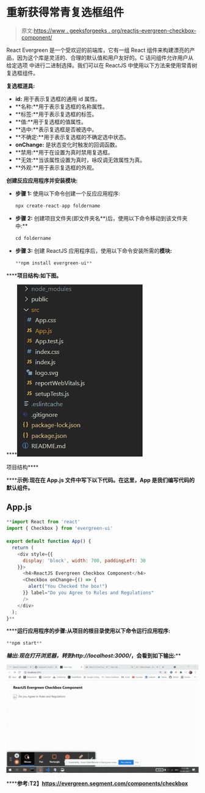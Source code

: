# 重新获得常青复选框组件

> 原文:[https://www . geeksforgeeks . org/reactjs-evergreen-checkbox-component/](https://www.geeksforgeeks.org/reactjs-evergreen-checkbox-component/)

React Evergreen 是一个受欢迎的前端库，它有一组 React 组件来构建漂亮的产品，因为这个库是灵活的、合理的默认值和用户友好的。C 诘问组件允许用户从给定选项 中进行二进制选择。我们可以在 ReactJS 中使用以下方法来使用常青树复选框组件。

**复选框道具:**

*   **id:** 用于表示复选框的通用 id 属性。
*   **名称:**用于表示复选框的名称属性。
*   **标签:**用于表示复选框的标签。
*   **值:**用于复选框的值属性。
*   **选中:**表示复选框是否被选中。
*   **不确定:**用于表示复选框的不确定选中状态。
*   **onChange:** 是状态变化时触发的回调函数。
*   **禁用:**用于在设置为真时禁用复选框。
*   **无效:**当该属性设置为真时，咏叹调无效属性为真。
*   **外观:**用于表示复选框的外观。

**创建反应应用程序并安装模块:**

*   **步骤 1:** 使用以下命令创建一个反应应用程序:

    ```jsx
    npx create-react-app foldername
    ```

*   **步骤 2:** 创建项目文件夹(即文件夹名**)后，使用以下命令移动到该文件夹中:**

    ```jsx
    cd foldername
    ```

*   **步骤 3:** 创建 ReactJS 应用程序后，使用以下命令安装所需的****模块:****

    ```jsx
    **npm install evergreen-ui**
    ```

******项目结构:**如下图。****

****![](img/f04ae0d8b722a9fff0bd9bd138b29c23.png)

项目结构**** 

******示例:**现在在 **App.js** 文件中写下以下代码。在这里，App 是我们编写代码的默认组件。****

## ****App.js****

```jsx
**import React from 'react'
import { Checkbox } from 'evergreen-ui'

export default function App() {
  return (
    <div style={{
      display: 'block', width: 700, paddingLeft: 30
    }}>
      <h4>ReactJS Evergreen Checkbox Component</h4>
      <Checkbox onChange={() => {
        alert("You Checked the box!")
      }} label="Do you Agree to Rules and Regulations"
      />
    </div>
  );
}**
```

******运行应用程序的步骤:**从项目的根目录使用以下命令运行应用程序:****

```jsx
**npm start**
```

******输出:**现在打开浏览器，转到***http://localhost:3000/***，会看到如下输出:****

****![](img/26aa2e1a7c303446356e0284d0d134af.png)****

******参考:**T2】https://evergreen.segment.com/components/checkbox****